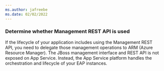 ```yaml
---
ms.author: jafreebe
ms.date: 02/02/2022
---
```


### Determine whether Management REST API is used

If the lifecycle of your application includes using the Management REST API, you need to delegate those management operations to ARM (Azure Resource Manager). The JBoss management interface and REST API is not exposed on App Service. Instead, the App Service platform handles the orchestration and lifecycle of your EAP instances.
